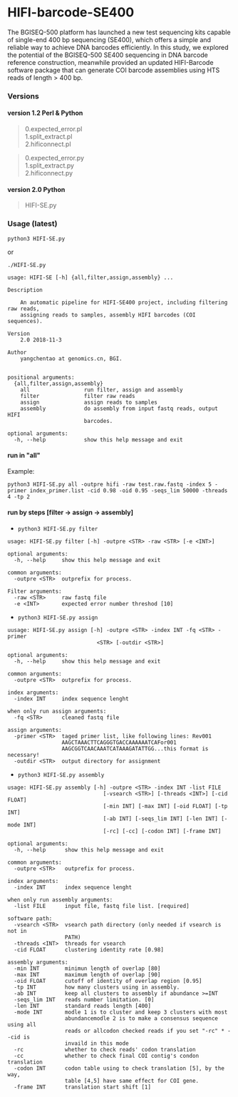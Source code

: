 # HIFI-barcode-SE400
The BGISEQ-500 platform has launched a new test sequencing kits capable of single-end 400 bp sequencing (SE400), which offers a simple and reliable way to achieve DNA barcodes efficiently. In this study, we explored the potential of the BGISEQ-500 SE400 sequencing in DNA barcode reference construction, meanwhile provided an updated HIFI-Barcode software package that can generate COI barcode assemblies using HTS reads of length > 400 bp.


### Versions
#### version 1.2 Perl & Python
>0.expected_error.pl   
1.split_extract.pl  
2.hificonnect.pl

>0.expected_error.py  
1.split_extract.py  
2.hificonnect.py  

#### version 2.0 Python
>HIFI-SE.py

### Usage (latest)

```shell
python3 HIFI-SE.py
```
or 

```shell
./HIFI-SE.py
```

```text
usage: HIFI-SE [-h] {all,filter,assign,assembly} ...

Description

	An automatic pipeline for HIFI-SE400 project, including filtering raw reads,
	assigning reads to samples, assembly HIFI barcodes (COI sequences).

Version
	2.0 2018-11-3

Author
	yangchentao at genomics.cn, BGI.


positional arguments:
  {all,filter,assign,assembly}
    all                 run filter, assign and assembly
    filter              filter raw reads
    assign              assign reads to samples
    assembly            do assembly from input fastq reads, output HIFI
                        barcodes.

optional arguments:
  -h, --help            show this help message and exit

```

#### run in "all"
Example:

```shell
python3 HIFI-SE.py all -outpre hifi -raw test.raw.fastq -index 5 -primer index_primer.list -cid 0.98 -oid 0.95 -seqs_lim 50000 -threads 4 -tp 2
```
#### run by steps [filter -> assign -> assembly]

- ```python3 HIFI-SE.py filter ```

```text
usage: HIFI-SE.py filter [-h] -outpre <STR> -raw <STR> [-e <INT>]

optional arguments:
  -h, --help     show this help message and exit

common arguments:
  -outpre <STR>  outprefix for process.

Filter arguments:
  -raw <STR>     raw fastq file
  -e <INT>       expected error number threshod [10]
```

- ```python3 HIFI-SE.py assign```

```text
uusage: HIFI-SE.py assign [-h] -outpre <STR> -index INT -fq <STR> -primer
                            <STR> [-outdir <STR>]

optional arguments:
  -h, --help     show this help message and exit

common arguments:
  -outpre <STR>  outprefix for process.

index arguments:
  -index INT     index sequence lenght

when only run assign arguments:
  -fq <STR>      cleaned fastq file

assign arguments:
  -primer <STR>  taged primer list, like following lines: Rev001
                 AAGCTAAACTTCAGGGTGACCAAAAAATCAFor001
                 AAGCGGTCAACAAATCATAAAGATATTGG...this format is necessary!
  -outdir <STR>  output directory for assignment
```
- ```python3 HIFI-SE.py assembly```

```
usage: HIFI-SE.py assembly [-h] -outpre <STR> -index INT -list FILE
                              [-vsearch <STR>] [-threads <INT>] [-cid FLOAT]
                              [-min INT] [-max INT] [-oid FLOAT] [-tp INT]
                              [-ab INT] [-seqs_lim INT] [-len INT] [-mode INT]
                              [-rc] [-cc] [-codon INT] [-frame INT]

optional arguments:
  -h, --help      show this help message and exit

common arguments:
  -outpre <STR>   outprefix for process.

index arguments:
  -index INT      index sequence lenght

when only run assembly arguments:
  -list FILE      input file, fastq file list. [required]

software path:
  -vsearch <STR>  vsearch path directory (only needed if vsearch is not in
                  PATH)
  -threads <INT>  threads for vsearch
  -cid FLOAT      clustering identity rate [0.98]

assembly arguments:
  -min INT        minimun length of overlap [80]
  -max INT        maximum length of overlap [90]
  -oid FLOAT      cutoff of identity of overlap region [0.95]
  -tp INT         how many clusters using in assembly.
  -ab INT         keep all clusters to assembly if abundance >=INT
  -seqs_lim INT   reads number limitation. [0]
  -len INT        standard reads length [400]
  -mode INT       modle 1 is to cluster and keep 3 clusters with most
                  abundancemodle 2 is to make a consensus sequence using all
                  reads or allcodon checked reads if you set "-rc" * --cid is
                  invaild in this mode
  -rc             whether to check reads' codon translation
  -cc             whether to check final COI contig's condon translation
  -codon INT      codon table using to check translation [5], by the way,
                  table [4,5] have same effect for COI gene.
  -frame INT      translation start shift [1]
```


